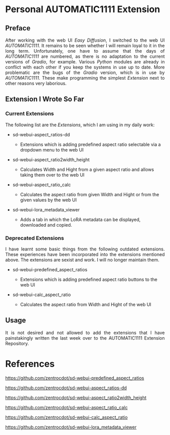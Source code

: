 # Personal AUTOMATIC1111 Extension

## Preface

<p align="justify">After working with the web UI <i>Easy Diffusion</i>, I switched to the web UI <i>AUTOMATIC1111</i>. It remains to be seen whether I will remain loyal to it in the long term. Unfortunately, one have to assume that the days of <i>AUTOMATIC1111</i> are numbered, as there is no adaptation to the current versions of <i>Gradio</i>, for example. Various <i>Python</i> modules are already in conflict with each other if you keep the systems in use up to date. More problematic are the bugs of the <i>Gradio</i> version, which is in use by <i>AUTOMATIC1111</i>. These make programming the simplest <i>Extension</i> next to other reasons very laborious.
</p>

## Extension I Wrote So Far

### Current Extensions

The following list are the <i>Extensions</i>, which I am using in my daily work:

* sd-webui-aspect_ratios-dd

  + Extensions which is adding predefined aspect ratio selectable via a dropdown menu to the web UI   

* sd-webui-aspect_ratio2width_height

  + Calculates Width and Hight from a given aspect ratio and allows taking them over to the web UI
  
* sd-webui-aspect_ratio_calc

  + Calculates the aspect ratio from given Width and Hight or from the given values by the web UI

* sd-webui-lora_metadata_viewer

  + Adds a tab in which the LoRA metadata can be displayed, downloaded and copied.
 
### Deprecated Extensions

<p align="justify">I have learnt some basic things from the following outdated extensions. These experiences have been incorporated into the extensions mentioned above. The extensions are sexist and work. I will no longer maintain them.</p>

* sd-webui-predefined_aspect_ratios

  + Extensions which is adding predefined aspect ratio buttons to the web UI

* sd-webui-calc_aspect_ratio

  + Calculates the aspect ratio from Width and Hight of the web UI 

## Usage

<p align="justify">It is not desired and not allowed to add the extensions that I have painstakingly written the last week over to the AUTOMATIC1111 Extension Repository.</p>

# References

https://github.com/zentrocdot/sd-webui-predefined_aspect_ratios

https://github.com/zentrocdot/sd-webui-aspect_ratios-dd

https://github.com/zentrocdot/sd-webui-aspect_ratio2width_height

https://github.com/zentrocdot/sd-webui-aspect_ratio_calc

https://github.com/zentrocdot/sd-webui-calc_aspect_ratio

https://github.com/zentrocdot/sd-webui-lora_metadata_viewer
